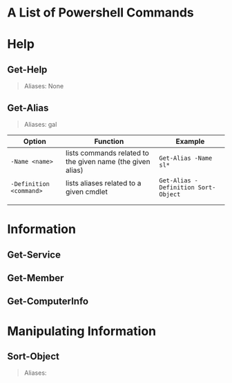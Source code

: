 # A List of Powershell Commands

# Help

## Get-Help
> Aliases: None

## Get-Alias
> Aliases: gal

| Option | Function | Example |
| ------ | -------- | ------- |
| `-Name <name>` | lists commands related to the given name (the given alias) | `Get-Alias -Name sl*` |
| `-Definition <command>` | lists aliases related to a given cmdlet | `Get-Alias -Definition Sort-Object` |
|  |  |  |
|  |  |  |

##

# Information

## Get-Service

## Get-Member

## Get-ComputerInfo

# Manipulating Information

## Sort-Object
> Aliases: 

## 
